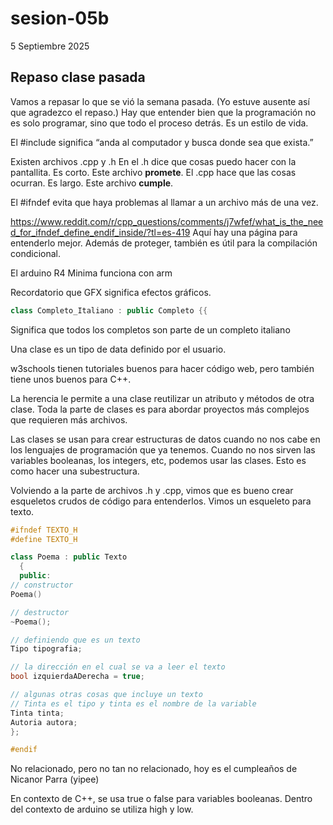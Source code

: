 # sesion-05b

5 Septiembre 2025

## Repaso clase pasada

Vamos a repasar lo que se vió la semana pasada. (Yo estuve ausente así que agradezco el repaso.)
Hay que entender bien que la programación no es solo programar, sino que todo el proceso detrás. Es un estilo de vida.

El #include significa “anda al computador y busca donde sea que exista.”

Existen archivos .cpp y .h
En el .h dice que cosas puedo hacer con la pantallita. Es corto. Este archivo **promete**.
El .cpp hace que las cosas ocurran. Es largo. Este archivo **cumple**.

El #ifndef evita que haya problemas al llamar a un archivo más de una vez.

<https://www.reddit.com/r/cpp_questions/comments/j7wfef/what_is_the_need_for_ifndef_define_endif_inside/?tl=es-419>
Aquí hay una página para entenderlo mejor. Además de proteger, también es útil para la compilación condicional.

El arduino R4 Minima funciona con arm

Recordatorio que GFX significa efectos gráficos.

```cpp
class Completo_Italiano : public Completo {{
```
Significa que todos los completos son parte de un completo italiano

Una clase es un tipo de data definido por el usuario. 

w3schools tienen tutoriales buenos para hacer código web, pero también tiene unos buenos para C++.

La herencia le permite a una clase reutilizar un atributo y métodos de otra clase. 
Toda la parte de clases es para abordar proyectos más complejos que requieren más archivos.

Las clases se usan para crear estructuras de datos cuando no nos cabe en los lenguajes de programación que ya tenemos. Cuando no nos sirven las variables booleanas, los integers, etc, podemos usar las clases. Esto es como hacer una subestructura.

Volviendo a la parte de archivos .h y .cpp, vimos que es bueno crear esqueletos crudos de código para entenderlos. Vimos un esqueleto para texto.

```cpp
#ifndef TEXTO_H
#define TEXTO_H

class Poema : public Texto
  {
  public:
// constructor
Poema()

// destructor
~Poema();

// definiendo que es un texto
Tipo tipografia;

// la dirección en el cual se va a leer el texto
bool izquierdaADerecha = true;

// algunas otras cosas que incluye un texto
// Tinta es el tipo y tinta es el nombre de la variable
Tinta tinta;
Autoria autora;
};

#endif

```

No relacionado, pero no tan no relacionado, hoy es el cumpleaños de Nicanor Parra (yipee)

En contexto de C++, se usa true o false para variables booleanas. Dentro del contexto de arduino se utiliza high y low.

